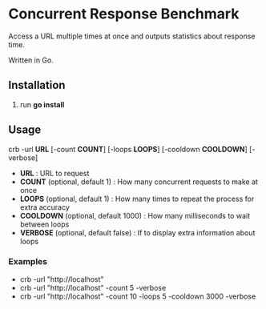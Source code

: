 # Concurrent Response Benchmark
Access a URL multiple times at once and outputs statistics about response time.

Written in Go.


## Installation
1. run **go install**

## Usage
crb -url **URL** [-count **COUNT**] [-loops **LOOPS**] [-cooldown **COOLDOWN**] [-verbose]
- **URL** : URL to request
- **COUNT** (optional, default 1) : How many concurrent requests to make at once
- **LOOPS** (optional, default 1) : How many times to repeat the process for extra accuracy
- **COOLDOWN** (optional, default 1000) : How many milliseconds to wait between loops
- **VERBOSE** (optional, default false) : If to display extra information about loops

### Examples
* crb -url "http://localhost"
* crb -url "http://localhost" -count 5 -verbose
* crb -url "http://localhost" -count 10 -loops 5 -cooldown 3000 -verbose
